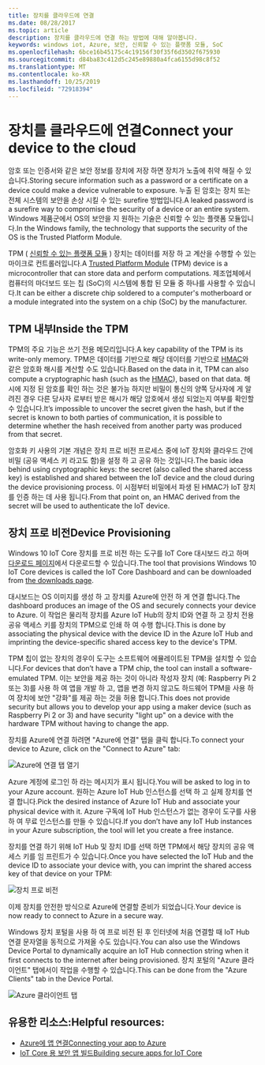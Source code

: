 ```yaml
---
title: 장치를 클라우드에 연결
ms.date: 08/28/2017
ms.topic: article
description: 장치를 클라우드에 연결 하는 방법에 대해 알아봅니다.
keywords: windows iot, Azure, 보안, 신뢰할 수 있는 플랫폼 모듈, SoC
ms.openlocfilehash: 6bce16b45175c4c19156f30f35f6d3502f675930
ms.sourcegitcommit: d84ba83c412d5c245e89880a4fca6155d98c8f52
ms.translationtype: MT
ms.contentlocale: ko-KR
ms.lasthandoff: 10/25/2019
ms.locfileid: "72918394"
---
```

# <a name="connect-your-device-to-the-cloud"></a><span data-ttu-id="088e0-104">장치를 클라우드에 연결</span><span class="sxs-lookup"><span data-stu-id="088e0-104">Connect your device to the cloud</span></span>

<span data-ttu-id="088e0-105">암호 또는 인증서와 같은 보안 정보를 장치에 저장 하면 장치가 노출에 취약 해질 수 있습니다.</span><span class="sxs-lookup"><span data-stu-id="088e0-105">Storing secure information such as a password or a certificate on a device could make a device vulnerable to exposure.</span></span> <span data-ttu-id="088e0-106">누출 된 암호는 장치 또는 전체 시스템의 보안을 손상 시킬 수 있는 surefire 방법입니다.</span><span class="sxs-lookup"><span data-stu-id="088e0-106">A leaked password is a surefire way to compromise the security of a device or an entire system.</span></span> <span data-ttu-id="088e0-107">Windows 제품군에서 OS의 보안을 지 원하는 기술은 신뢰할 수 있는 플랫폼 모듈입니다.</span><span class="sxs-lookup"><span data-stu-id="088e0-107">In the Windows family, the technology that supports the security of the OS is the Trusted Platform Module.</span></span>

<span data-ttu-id="088e0-108">TPM ( [신뢰할 수 있는 플랫폼 모듈](https://en.wikipedia.org/wiki/Trusted_Platform_Module) ) 장치는 데이터를 저장 하 고 계산을 수행할 수 있는 마이크로 컨트롤러입니다.</span><span class="sxs-lookup"><span data-stu-id="088e0-108">A [Trusted Platform Module](https://en.wikipedia.org/wiki/Trusted_Platform_Module) (TPM) device is a microcontroller that can store data and perform computations.</span></span> <span data-ttu-id="088e0-109">제조업체에서 컴퓨터의 마더보드 또는 칩 (SoC)의 시스템에 통합 된 모듈 중 하나를 사용할 수 있습니다.</span><span class="sxs-lookup"><span data-stu-id="088e0-109">It can be either a discrete chip soldered to a computer's motherboard or a module integrated into the system on a chip (SoC) by the manufacturer.</span></span> 

## <a name="inside-the-tpm"></a><span data-ttu-id="088e0-110">TPM 내부</span><span class="sxs-lookup"><span data-stu-id="088e0-110">Inside the TPM</span></span> 

<span data-ttu-id="088e0-111">TPM의 주요 기능은 쓰기 전용 메모리입니다.</span><span class="sxs-lookup"><span data-stu-id="088e0-111">A key capability of the TPM is its write-only memory.</span></span> <span data-ttu-id="088e0-112">TPM은 데이터를 기반으로 해당 데이터를 기반으로 [HMAC](https://en.wikipedia.org/wiki/Hash-based_message_authentication_code)와 같은 암호화 해시를 계산할 수도 있습니다.</span><span class="sxs-lookup"><span data-stu-id="088e0-112">Based on the data in it, TPM can also compute a cryptographic hash (such as the [HMAC](https://en.wikipedia.org/wiki/Hash-based_message_authentication_code)), based on that data.</span></span>
<span data-ttu-id="088e0-113">해시에 지정 된 암호를 확인 하는 것은 불가능 하지만 비밀이 통신의 양쪽 당사자에 게 알려진 경우 다른 당사자 로부터 받은 해시가 해당 암호에서 생성 되었는지 여부를 확인할 수 있습니다.</span><span class="sxs-lookup"><span data-stu-id="088e0-113">It’s impossible to uncover the secret given the hash, but if the secret is known to both parties of communication, it is possible to determine whether the hash received from another party was produced from that secret.</span></span>

<span data-ttu-id="088e0-114">암호화 키 사용의 기본 개념은 장치 프로 비전 프로세스 중에 IoT 장치와 클라우드 간에 비밀 (공유 액세스 키 라고도 함)을 설정 하 고 공유 하는 것입니다.</span><span class="sxs-lookup"><span data-stu-id="088e0-114">The basic idea behind using cryptographic keys: the secret (also called the shared access key) is established and shared between the IoT device and the cloud during the device provisioning process.</span></span> <span data-ttu-id="088e0-115">이 시점부터 비밀에서 파생 된 HMAC가 IoT 장치를 인증 하는 데 사용 됩니다.</span><span class="sxs-lookup"><span data-stu-id="088e0-115">From that point on, an HMAC derived from the secret will be used to authenticate the IoT device.</span></span>

## <a name="device-provisioning"></a><span data-ttu-id="088e0-116">장치 프로 비전</span><span class="sxs-lookup"><span data-stu-id="088e0-116">Device Provisioning</span></span> 

<span data-ttu-id="088e0-117">Windows 10 IoT Core 장치를 프로 비전 하는 도구를 IoT Core 대시보드 라고 하며 [다운로드 페이지](http://go.microsoft.com/fwlink/?LinkID=708576)에서 다운로드할 수 있습니다.</span><span class="sxs-lookup"><span data-stu-id="088e0-117">The tool that provisions Windows 10 IoT Core devices is called the IoT Core Dashboard and can be downloaded from [the downloads page](http://go.microsoft.com/fwlink/?LinkID=708576).</span></span>

<span data-ttu-id="088e0-118">대시보드는 OS 이미지를 생성 하 고 장치를 Azure에 안전 하 게 연결 합니다.</span><span class="sxs-lookup"><span data-stu-id="088e0-118">The dashboard produces an image of the OS and securely connects your device to Azure.</span></span> <span data-ttu-id="088e0-119">이 작업은 물리적 장치를 Azure IoT Hub의 장치 ID와 연결 하 고 장치 전용 공유 액세스 키를 장치의 TPM으로 인쇄 하 여 수행 합니다.</span><span class="sxs-lookup"><span data-stu-id="088e0-119">This is done by associating the physical device with the device ID in the Azure IoT Hub and imprinting the device-specific shared access key to the device's TPM.</span></span> 

<span data-ttu-id="088e0-120">TPM 칩이 없는 장치의 경우이 도구는 소프트웨어 에뮬레이트된 TPM을 설치할 수 있습니다.</span><span class="sxs-lookup"><span data-stu-id="088e0-120">For devices that don’t have a TPM chip, the tool can install a software-emulated TPM.</span></span> <span data-ttu-id="088e0-121">이는 보안을 제공 하는 것이 아니라 작성자 장치 (예: Raspberry Pi 2 또는 3)를 사용 하 여 앱을 개발 하 고, 앱을 변경 하지 않고도 하드웨어 TPM을 사용 하 여 장치에 보안 "강화"를 제공 하는 것을 허용 합니다.</span><span class="sxs-lookup"><span data-stu-id="088e0-121">This does not provide security but allows you to develop your app using a maker device (such as Raspberry Pi 2 or 3) and have security "light up" on a device with the hardware TPM without having to change the app.</span></span> 

<span data-ttu-id="088e0-122">장치를 Azure에 연결 하려면 "Azure에 연결" 탭을 클릭 합니다.</span><span class="sxs-lookup"><span data-stu-id="088e0-122">To connect your device to Azure, click on the "Connect to Azure" tab:</span></span>

![Azure에 연결 탭 열기](../media/ConnectDeviceToCloud/Building_Secure_Apps_for_IoT_Core_Screen01.png)

<span data-ttu-id="088e0-124">Azure 계정에 로그인 하 라는 메시지가 표시 됩니다.</span><span class="sxs-lookup"><span data-stu-id="088e0-124">You will be asked to log in to your Azure account.</span></span> <span data-ttu-id="088e0-125">원하는 Azure IoT Hub 인스턴스를 선택 하 고 실제 장치를 연결 합니다.</span><span class="sxs-lookup"><span data-stu-id="088e0-125">Pick the desired instance of Azure IoT Hub and associate your physical device with it.</span></span> <span data-ttu-id="088e0-126">Azure 구독에 IoT Hub 인스턴스가 없는 경우이 도구를 사용 하 여 무료 인스턴스를 만들 수 있습니다.</span><span class="sxs-lookup"><span data-stu-id="088e0-126">If you don’t have any IoT Hub instances in your Azure subscription, the tool will let you create a free instance.</span></span> 

<span data-ttu-id="088e0-127">장치를 연결 하기 위해 IoT Hub 및 장치 ID를 선택 하면 TPM에서 해당 장치의 공유 액세스 키를 임 프린트가 수 있습니다.</span><span class="sxs-lookup"><span data-stu-id="088e0-127">Once you have selected the IoT Hub and the device ID to associate your device with, you can imprint the shared access key of that device on your TPM:</span></span>

![장치 프로 비전](../media/ConnectDeviceToCloud/Building_Secure_Apps_for_IoT_Core_Screen02.png)

<span data-ttu-id="088e0-129">이제 장치를 안전한 방식으로 Azure에 연결할 준비가 되었습니다.</span><span class="sxs-lookup"><span data-stu-id="088e0-129">Your device is now ready to connect to Azure in a secure way.</span></span> 

<span data-ttu-id="088e0-130">Windows 장치 포털을 사용 하 여 프로 비전 된 후 인터넷에 처음 연결할 때 IoT Hub 연결 문자열을 동적으로 가져올 수도 있습니다.</span><span class="sxs-lookup"><span data-stu-id="088e0-130">You can also use the Windows Device Portal to dynamically acquire an IoT Hub connection string when it first connects to the internet after being provisioned.</span></span> <span data-ttu-id="088e0-131">장치 포털의 "Azure 클라이언트" 탭에서이 작업을 수행할 수 있습니다.</span><span class="sxs-lookup"><span data-stu-id="088e0-131">This can be done from the "Azure Clients" tab in the Device Portal.</span></span>

![Azure 클라이언트 탭](../media/ConnectDeviceToCloud/azure-clients.png)

## <a name="helpful-resources"></a><span data-ttu-id="088e0-133">유용한 리소스:</span><span class="sxs-lookup"><span data-stu-id="088e0-133">Helpful resources:</span></span>
* [<span data-ttu-id="088e0-134">Azure에 앱 연결</span><span class="sxs-lookup"><span data-stu-id="088e0-134">Connecting your app to Azure</span></span>](../connect-to-cloud/ConnectAppToCloud.md)
* [<span data-ttu-id="088e0-135">IoT Core 용 보안 앱 빌드</span><span class="sxs-lookup"><span data-stu-id="088e0-135">Building secure apps for IoT Core</span></span>](https://blogs.windows.com/buildingapps/2016/07/20/building-secure-apps-for-windows-iot-core/#oqFLXiWIL1iCF8j9.97)
